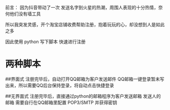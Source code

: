 前言：
因为抖音带动了一次 发送名字到火星的热潮，周围人表现的十分热情，奈何他们没有墙工具

所以我突发灵感，开个淘宝店铺收费帮助注册，抱着玩玩的心，却没想到人是如此之多

因此使用 python 写下脚本 快速进行注册

# 两种脚本
##界面式
注册完毕后，自动打开QQ邮箱为客户发送邮件
QQ邮箱一键登录暂未写出来，所以需要QQ后台保持登录，将自动点击快捷登录

##无界面式
注册完毕后，直接通过python的邮箱程序为客户发送邮箱
发送人的邮箱 需要自行在QQ邮箱里配置 POP3/SMTP 并获得密钥

